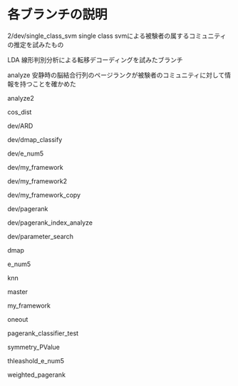 # 各ブランチの説明
2/dev/single_class_svm
single class svmによる被験者の属するコミュニティの推定を試みたもの

LDA
線形判別分析による転移デコーディングを試みたブランチ

analyze
安静時の脳結合行列のページランクが被験者のコミュニティに対して情報を持つことを確かめた

analyze2

cos_dist

dev/ARD

dev/dmap_classify

dev/e_num5

dev/my_framework

dev/my_framework2

dev/my_framework_copy

dev/pagerank

dev/pagerank_index_analyze

dev/parameter_search

dmap

e_num5

knn

master

my_framework

oneout

pagerank_classifier_test

symmetry_PValue

thleashold_e_num5

weighted_pagerank
